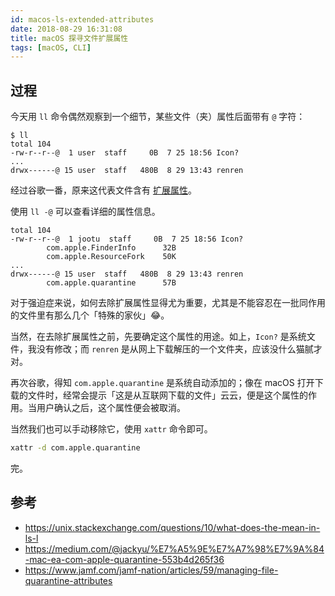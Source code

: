 ```yaml
---
id: macos-ls-extended-attributes
date: 2018-08-29 16:31:08
title: macOS 探寻文件扩展属性
tags: [macOS, CLI]
---
```


## 过程

今天用 `ll` 命令偶然观察到一个细节，某些文件（夹）属性后面带有 `@` 字符：

```
$ ll
total 104
-rw-r--r--@  1 user  staff     0B  7 25 18:56 Icon?
...
drwx------@ 15 user  staff   480B  8 29 13:43 renren
```

经过谷歌一番，原来这代表文件含有 [扩展属性](https://en.wikipedia.org/wiki/Extended_file_attributes)。

使用 `ll -@` 可以查看详细的属性信息。

```
total 104
-rw-r--r--@  1 jootu  staff     0B  7 25 18:56 Icon?
        com.apple.FinderInfo      32B
        com.apple.ResourceFork    50K
...
drwx------@ 15 user  staff   480B  8 29 13:43 renren
        com.apple.quarantine      57B
```

对于强迫症来说，如何去除扩展属性显得尤为重要，尤其是不能容忍在一批同作用的文件里有那么几个「特殊的家伙」😂。

当然，在去除扩展属性之前，先要确定这个属性的用途。如上，`Icon?` 是系统文件，我没有修改；而 `renren` 是从网上下载解压的一个文件夹，应该没什么猫腻才对。

再次谷歌，得知 `com.apple.quarantine` 是系统自动添加的；像在 macOS 打开下载的文件时，经常会提示「这是从互联网下载的文件」云云，便是这个属性的作用。当用户确认之后，这个属性便会被取消。

当然我们也可以手动移除它，使用 `xattr` 命令即可。

```bash
xattr -d com.apple.quarantine
```

完。

## 参考

- <https://unix.stackexchange.com/questions/10/what-does-the-mean-in-ls-l>
- <https://medium.com/@jackyu/%E7%A5%9E%E7%A7%98%E7%9A%84-mac-ea-com-apple-quarantine-553b4d265f36>
- <https://www.jamf.com/jamf-nation/articles/59/managing-file-quarantine-attributes>

